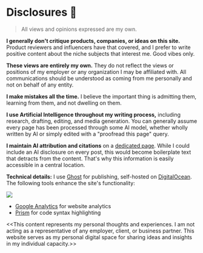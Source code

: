 # Disclosures 📜
> All views and opinions expressed are my own.

**I generally don't critique products, companies, or ideas on this site.** Product reviewers and influencers have that covered, and I prefer to write positive content about the niche subjects that interest me. Good vibes only.

**These views are entirely my own.** They do not reflect the views or positions of my employer or any organization I may be affiliated with. All communications should be understood as coming from me personally and not on behalf of any entity.

**I make mistakes all the time.** I believe the important thing is admitting them, learning from them, and not dwelling on them.

**I use Artificial Intelligence throughout my writing process,** including research, drafting, editing, and media generation. You can generally assume every page has been processed through some AI model, whether wholly written by AI or simply edited with a "proofread this page" query.

**I maintain AI attribution and citations** on a [dedicated page](https://starikov.co/citations/). While I could include an AI disclosure on every post, this would become boilerplate text that detracts from the content. That's why this information is easily accessible in a central location.

**Technical details:** I use [Ghost](https://ghost.org/) for publishing, self-hosted on [DigitalOcean](https://digitalocean.com/). The following tools enhance the site's functionality:

![](https://starikov.co/content/images/2025/05/disclosures.png)

- [Google Analytics](https://marketingplatform.google.com/about/analytics/) for website analytics
- [Prism](https://prismjs.com) for code syntax highlighting

<<This content represents my personal thoughts and experiences. I am not acting as a representative of any employer, client, or business partner. This website serves as my personal digital space for sharing ideas and insights in my individual capacity.>>